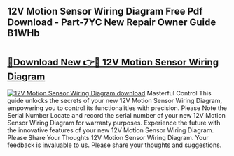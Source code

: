 ## 12V Motion Sensor Wiring Diagram Free Pdf Download - Part-7YC New Repair Owner Guide B1WHb

# <h2><a href="http://dfo61u.blite.top/?on=12V+Motion+Sensor+Wiring+Diagram">🔗Download New 👉🔴 12V Motion Sensor Wiring Diagram</a></h2>

[![12V Motion Sensor Wiring Diagram download](https://i.imgur.com/lujVjoI.png)](http://dfo61u.blite.top/?on=12V+Motion+Sensor+Wiring+Diagram)
Masterful Control This guide unlocks the secrets of your new 12V Motion Sensor Wiring Diagram, empowering you to control its functionalities with precision. Please Note the Serial Number Locate and record the serial number of your new 12V Motion Sensor Wiring Diagram for warranty purposes. Experience the future with the innovative features of your new 12V Motion Sensor Wiring Diagram. Please Share Your Thoughts 12V Motion Sensor Wiring Diagram. Your feedback is invaluable to us. Please share your thoughts and suggestions.
